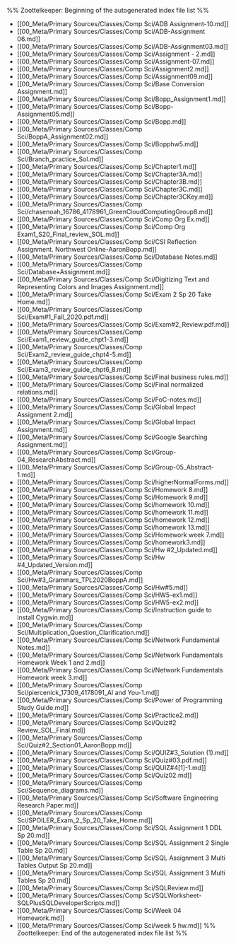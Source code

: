 %% Zoottelkeeper: Beginning of the autogenerated index file list  %%
-  [[00_Meta/Primary Sources/Classes/Comp Sci/ADB Assignment-10.md]]
-  [[00_Meta/Primary Sources/Classes/Comp Sci/ADB-Assignment 06.md]]
-  [[00_Meta/Primary Sources/Classes/Comp Sci/ADB-Assignment03.md]]
-  [[00_Meta/Primary Sources/Classes/Comp Sci/Assignment - 2.md]]
-  [[00_Meta/Primary Sources/Classes/Comp Sci/Assignment-07.md]]
-  [[00_Meta/Primary Sources/Classes/Comp Sci/Assignment2.md]]
-  [[00_Meta/Primary Sources/Classes/Comp Sci/Assignment09.md]]
-  [[00_Meta/Primary Sources/Classes/Comp Sci/Base Conversion Assignment.md]]
-  [[00_Meta/Primary Sources/Classes/Comp Sci/Bopp_Assignment1.md]]
-  [[00_Meta/Primary Sources/Classes/Comp Sci/Bopp-Assignment05.md]]
-  [[00_Meta/Primary Sources/Classes/Comp Sci/Bopp.md]]
-  [[00_Meta/Primary Sources/Classes/Comp Sci/BoppA_Assignment02.md]]
-  [[00_Meta/Primary Sources/Classes/Comp Sci/Bopphw5.md]]
-  [[00_Meta/Primary Sources/Classes/Comp Sci/Branch_practice_Sol.md]]
-  [[00_Meta/Primary Sources/Classes/Comp Sci/Chapter1.md]]
-  [[00_Meta/Primary Sources/Classes/Comp Sci/Chapter3A.md]]
-  [[00_Meta/Primary Sources/Classes/Comp Sci/Chapter3B.md]]
-  [[00_Meta/Primary Sources/Classes/Comp Sci/Chapter3C.md]]
-  [[00_Meta/Primary Sources/Classes/Comp Sci/Chapter3CKey.md]]
-  [[00_Meta/Primary Sources/Classes/Comp Sci/chasenoah_16786_4178961_GreenCloudComputingGroup8.md]]
-  [[00_Meta/Primary Sources/Classes/Comp Sci/Comp Org Ex.md]]
-  [[00_Meta/Primary Sources/Classes/Comp Sci/Comp Org Exam1_S20_Final_review_SOL.md]]
-  [[00_Meta/Primary Sources/Classes/Comp Sci/CSI Reflection Assignment. Northwest Online-AaronBopp.md]]
-  [[00_Meta/Primary Sources/Classes/Comp Sci/Database Notes.md]]
-  [[00_Meta/Primary Sources/Classes/Comp Sci/Database+Assignment.md]]
-  [[00_Meta/Primary Sources/Classes/Comp Sci/Digitizing Text and Representing Colors and Images Assignment.md]]
-  [[00_Meta/Primary Sources/Classes/Comp Sci/Exam 2 Sp 20 Take Home.md]]
-  [[00_Meta/Primary Sources/Classes/Comp Sci/Exam#1_Fall_2020.pdf.md]]
-  [[00_Meta/Primary Sources/Classes/Comp Sci/Exam#2_Review.pdf.md]]
-  [[00_Meta/Primary Sources/Classes/Comp Sci/Exam1_review_guide_chpt1-3.md]]
-  [[00_Meta/Primary Sources/Classes/Comp Sci/Exam2_review_guide_chpt4-5.md]]
-  [[00_Meta/Primary Sources/Classes/Comp Sci/Exam3_review_guide_chpt6_8.md]]
-  [[00_Meta/Primary Sources/Classes/Comp Sci/Final business rules.md]]
-  [[00_Meta/Primary Sources/Classes/Comp Sci/Final normalized relations.md]]
-  [[00_Meta/Primary Sources/Classes/Comp Sci/FoC-notes.md]]
-  [[00_Meta/Primary Sources/Classes/Comp Sci/Global Impact Assignment 2.md]]
-  [[00_Meta/Primary Sources/Classes/Comp Sci/Global Impact Assignment.md]]
-  [[00_Meta/Primary Sources/Classes/Comp Sci/Google Searching Assignment.md]]
-  [[00_Meta/Primary Sources/Classes/Comp Sci/Group-04_ResearchAbstract.md]]
-  [[00_Meta/Primary Sources/Classes/Comp Sci/Group-05_Abstract-1.md]]
-  [[00_Meta/Primary Sources/Classes/Comp Sci/higherNormalForms.md]]
-  [[00_Meta/Primary Sources/Classes/Comp Sci/Homework 8.md]]
-  [[00_Meta/Primary Sources/Classes/Comp Sci/Homework 9.md]]
-  [[00_Meta/Primary Sources/Classes/Comp Sci/homework 10.md]]
-  [[00_Meta/Primary Sources/Classes/Comp Sci/homework 11.md]]
-  [[00_Meta/Primary Sources/Classes/Comp Sci/homework 12.md]]
-  [[00_Meta/Primary Sources/Classes/Comp Sci/homework 13.md]]
-  [[00_Meta/Primary Sources/Classes/Comp Sci/Homework week 7.md]]
-  [[00_Meta/Primary Sources/Classes/Comp Sci/homework3.md]]
-  [[00_Meta/Primary Sources/Classes/Comp Sci/Hw #2_Updated.md]]
-  [[00_Meta/Primary Sources/Classes/Comp Sci/Hw #4_Updated_Version.md]]
-  [[00_Meta/Primary Sources/Classes/Comp Sci/Hw#3_Grammars_TPL2020BoppA.md]]
-  [[00_Meta/Primary Sources/Classes/Comp Sci/Hw#5.md]]
-  [[00_Meta/Primary Sources/Classes/Comp Sci/HW5-ex1.md]]
-  [[00_Meta/Primary Sources/Classes/Comp Sci/HW5-ex2.md]]
-  [[00_Meta/Primary Sources/Classes/Comp Sci/Instruction guide to install Cygwin.md]]
-  [[00_Meta/Primary Sources/Classes/Comp Sci/Multiplication_Question_Clarification.md]]
-  [[00_Meta/Primary Sources/Classes/Comp Sci/Network Fundamental Notes.md]]
-  [[00_Meta/Primary Sources/Classes/Comp Sci/Network Fundamentals Homework Week 1 and 2.md]]
-  [[00_Meta/Primary Sources/Classes/Comp Sci/Network Fundamentals Homework week 3.md]]
-  [[00_Meta/Primary Sources/Classes/Comp Sci/piercenick_17309_4178091_AI and You-1.md]]
-  [[00_Meta/Primary Sources/Classes/Comp Sci/Power of Programming Study Guide.md]]
-  [[00_Meta/Primary Sources/Classes/Comp Sci/Practice2.md]]
-  [[00_Meta/Primary Sources/Classes/Comp Sci/Quiz#2 Review_SOL_Final.md]]
-  [[00_Meta/Primary Sources/Classes/Comp Sci/Quiz#2_Section01_AaronBopp.md]]
-  [[00_Meta/Primary Sources/Classes/Comp Sci/QUIZ#3_Solution (1).md]]
-  [[00_Meta/Primary Sources/Classes/Comp Sci/Quiz#03.pdf.md]]
-  [[00_Meta/Primary Sources/Classes/Comp Sci/QUIZ#4[1]-1.md]]
-  [[00_Meta/Primary Sources/Classes/Comp Sci/Quiz02.md]]
-  [[00_Meta/Primary Sources/Classes/Comp Sci/Sequence_diagrams.md]]
-  [[00_Meta/Primary Sources/Classes/Comp Sci/Software Engineering Research Paper.md]]
-  [[00_Meta/Primary Sources/Classes/Comp Sci/SPOILER_Exam_2_Sp_20_Take_Home.md]]
-  [[00_Meta/Primary Sources/Classes/Comp Sci/SQL Assignment 1 DDL Sp 20.md]]
-  [[00_Meta/Primary Sources/Classes/Comp Sci/SQL Assignment 2 Single Table Sp 20.md]]
-  [[00_Meta/Primary Sources/Classes/Comp Sci/SQL Assignment 3 Multi Tables Output Sp 20.md]]
-  [[00_Meta/Primary Sources/Classes/Comp Sci/SQL Assignment 3 Multi Tables Sp 20.md]]
-  [[00_Meta/Primary Sources/Classes/Comp Sci/SQLReview.md]]
-  [[00_Meta/Primary Sources/Classes/Comp Sci/SQLWorksheet-SQLPlusSQLDeveloperScripts.md]]
-  [[00_Meta/Primary Sources/Classes/Comp Sci/Week 04 Homework.md]]
-  [[00_Meta/Primary Sources/Classes/Comp Sci/week 5 hw.md]]
%% Zoottelkeeper: End of the autogenerated index file list  %%
